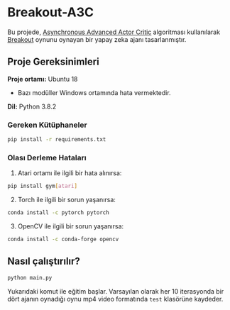 # Breakout-A3C

Bu projede, [Asynchronous Advanced Actor Critic](https://arxiv.org/abs/1602.01783) algoritması kullanılarak [Breakout](https://en.wikipedia.org/wiki/Breakout_(video_game)) oynunu oynayan bir yapay zeka ajanı tasarlanmıştır.

## Proje Gereksinimleri
**Proje ortamı:** Ubuntu 18 <br>
* Bazı modüller Windows ortamında hata vermektedir.
  
**Dil:** Python 3.8.2

### Gereken Kütüphaneler
``` bash
pip install -r requirements.txt
```
### Olası Derleme Hataları
1. Atari ortamı ile ilgili bir hata alınırsa:
``` bash
pip install gym[atari]
```
2. Torch ile ilgili bir sorun yaşanırsa:
``` bash
conda install -c pytorch pytorch
```
3. OpenCV ile ilgili bir sorun yaşanırsa:
``` bash
conda install -c conda-forge opencv
```

## Nasıl çalıştırılır?
``` bash
python main.py
```
Yukarıdaki komut ile eğitim başlar. Varsayılan olarak her 10 iterasyonda bir dört ajanın oynadığı oynu mp4 video formatında `test` klasörüne kaydeder.
